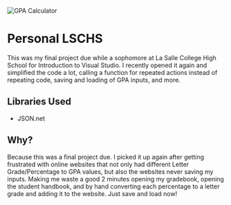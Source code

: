 ![GPA Calculator](https://i.imgur.com/0RUlo8P.png "GPA Calculator")

# Personal LSCHS
This was my final project due while a sophomore at La Salle College High School for Introduction to Visual Studio. I recently opened it again and simplified the code  a lot, calling a function for repeated actions instead of repeating code, saving and loading of GPA inputs, and more.

## Libraries Used
* JSON.net

## Why?
Because this was a final project due. I picked it up again after getting frustrated with online websites that not only had different Letter Grade/Percentage to GPA values, but also the websites never saving my inputs. Making me waste a good 2 minutes opening my gradebook, opening the student handbook, and by hand converting each percentage to a letter grade and adding it to the website. Just save and load now!
